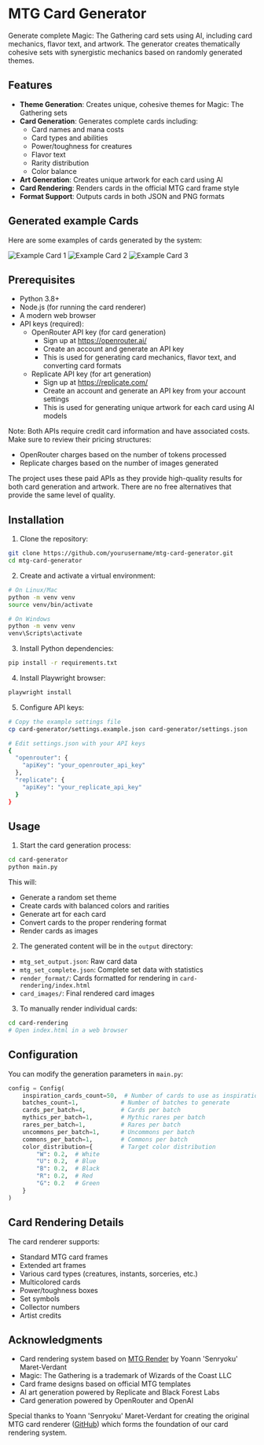 # MTG Card Generator

Generate complete Magic: The Gathering card sets using AI, including card mechanics, flavor text, and artwork. The generator creates thematically cohesive sets with synergistic mechanics based on randomly generated themes.

## Features

- **Theme Generation**: Creates unique, cohesive themes for Magic: The Gathering sets
- **Card Generation**: Generates complete cards including:
  - Card names and mana costs
  - Card types and abilities
  - Power/toughness for creatures
  - Flavor text
  - Rarity distribution
  - Color balance
- **Art Generation**: Creates unique artwork for each card using AI
- **Card Rendering**: Renders cards in the official MTG card frame style
- **Format Support**: Outputs cards in both JSON and PNG formats

## Generated example Cards

Here are some examples of cards generated by the system:

![Example Card 1](example-cards/example1.png)
![Example Card 2](example-cards/example2.png)
![Example Card 3](example-cards/example3.png)

## Prerequisites

- Python 3.8+
- Node.js (for running the card renderer)
- A modern web browser
- API keys (required):
  - OpenRouter API key (for card generation)
    - Sign up at https://openrouter.ai/
    - Create an account and generate an API key
    - This is used for generating card mechanics, flavor text, and converting card formats
  - Replicate API key (for art generation)
    - Sign up at https://replicate.com/
    - Create an account and generate an API key from your account settings
    - This is used for generating unique artwork for each card using AI models
  
Note: Both APIs require credit card information and have associated costs. Make sure to review their pricing structures:
- OpenRouter charges based on the number of tokens processed
- Replicate charges based on the number of images generated

The project uses these paid APIs as they provide high-quality results for both card generation and artwork. There are no free alternatives that provide the same level of quality.

## Installation

1. Clone the repository:
```bash
git clone https://github.com/yourusername/mtg-card-generator.git
cd mtg-card-generator
```

2. Create and activate a virtual environment:
```bash
# On Linux/Mac
python -m venv venv
source venv/bin/activate

# On Windows
python -m venv venv
venv\Scripts\activate
```

3. Install Python dependencies:
```bash
pip install -r requirements.txt
```

4. Install Playwright browser:
```bash
playwright install
```

5. Configure API keys:
```bash
# Copy the example settings file
cp card-generator/settings.example.json card-generator/settings.json

# Edit settings.json with your API keys
{
  "openrouter": {
    "apiKey": "your_openrouter_api_key"
  },
  "replicate": {
    "apiKey": "your_replicate_api_key"
  }
}
```

## Usage

1. Start the card generation process:
```bash
cd card-generator
python main.py
```

This will:
- Generate a random set theme
- Create cards with balanced colors and rarities
- Generate art for each card
- Convert cards to the proper rendering format
- Render cards as images

2. The generated content will be in the `output` directory:
- `mtg_set_output.json`: Raw card data
- `mtg_set_complete.json`: Complete set data with statistics
- `render_format/`: Cards formatted for rendering in `card-rendering/index.html`
- `card_images/`: Final rendered card images

3. To manually render individual cards:
```bash
cd card-rendering
# Open index.html in a web browser
```

## Configuration

You can modify the generation parameters in `main.py`:

```python
config = Config(
    inspiration_cards_count=50,  # Number of cards to use as inspiration
    batches_count=1,            # Number of batches to generate
    cards_per_batch=4,          # Cards per batch
    mythics_per_batch=1,        # Mythic rares per batch
    rares_per_batch=1,          # Rares per batch
    uncommons_per_batch=1,      # Uncommons per batch
    commons_per_batch=1,        # Commons per batch
    color_distribution={        # Target color distribution
        "W": 0.2,  # White
        "U": 0.2,  # Blue
        "B": 0.2,  # Black
        "R": 0.2,  # Red
        "G": 0.2   # Green
    }
)
```

## Card Rendering Details

The card renderer supports:
- Standard MTG card frames
- Extended art frames
- Various card types (creatures, instants, sorceries, etc.)
- Multicolored cards
- Power/toughness boxes
- Set symbols
- Collector numbers
- Artist credits

## Acknowledgments

- Card rendering system based on [MTG Render](https://www.mtgrender.tk/) by Yoann 'Senryoku' Maret-Verdant
- Magic: The Gathering is a trademark of Wizards of the Coast LLC
- Card frame designs based on official MTG templates
- AI art generation powered by Replicate and Black Forest Labs
- Card generation powered by OpenRouter and OpenAI

Special thanks to Yoann 'Senryoku' Maret-Verdant for creating the original MTG card renderer ([GitHub](https://github.com/Senryoku)) which forms the foundation of our card rendering system.